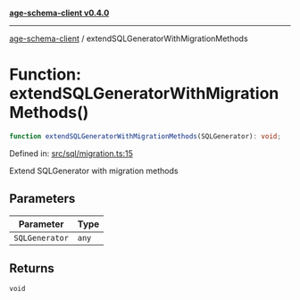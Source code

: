[**age-schema-client v0.4.0**](../index.md)

***

[age-schema-client](../index.md) / extendSQLGeneratorWithMigrationMethods

# Function: extendSQLGeneratorWithMigrationMethods()

```ts
function extendSQLGeneratorWithMigrationMethods(SQLGenerator): void;
```

Defined in: [src/sql/migration.ts:15](https://github.com/standardbeagle/ageSchemaClient/blob/main/src/sql/migration.ts#L15)

Extend SQLGenerator with migration methods

## Parameters

| Parameter | Type |
| ------ | ------ |
| `SQLGenerator` | `any` |

## Returns

`void`
